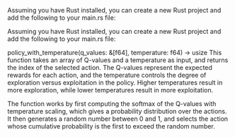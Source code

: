 Assuming you have Rust installed, you can create a new Rust project and add the following to your main.rs file:

Assuming you have Rust installed, you can create a new Rust project and add the following to your main.rs file:

policy_with_temperature(q_values: &[f64], temperature: f64) -> usize
This function takes an array of Q-values and a temperature as input, and returns the index of the selected action. The Q-values represent the expected rewards for each action, and the temperature controls the degree of exploration versus exploitation in the policy. Higher temperatures result in more exploration, while lower temperatures result in more exploitation.

The function works by first computing the softmax of the Q-values with temperature scaling, which gives a probability distribution over the actions. It then generates a random number between 0 and 1, and selects the action whose cumulative probability is the first to exceed the random number.

